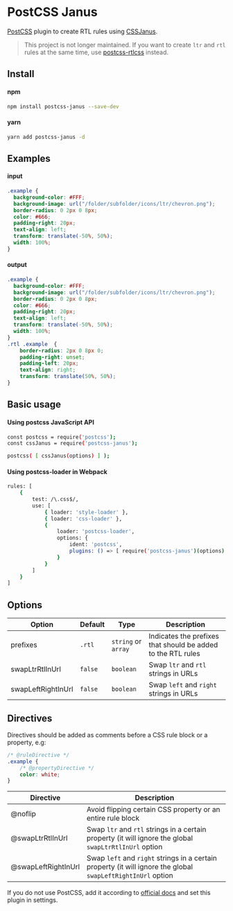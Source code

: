 # PostCSS Janus

[PostCSS] plugin to create RTL rules using [CSSJanus].

[PostCSS]: https://github.com/postcss/postcss
[CSSJanus]: https://github.com/cssjanus/cssjanus

>This project is not longer maintained. If you want to create `ltr` and `rtl` rules at the same time, use [postcss-rtlcss](https://github.com/elchininet/postcss-rtlcss) instead.

Install
---

#### npm

```bash
npm install postcss-janus --save-dev
```

#### yarn

```bash
yarn add postcss-janus -d
```

Examples
---

#### input

```css
.example {
  background-color: #FFF;
  background-image: url("/folder/subfolder/icons/ltr/chevron.png");
  border-radius: 0 2px 0 8px;
  color: #666;
  padding-right: 20px;
  text-align: left;
  transform: translate(-50%, 50%);
  width: 100%;
}
```

#### output

```css
.example {
  background-color: #FFF;
  background-image: url("/folder/subfolder/icons/ltr/chevron.png");
  border-radius: 0 2px 0 8px;
  color: #666;
  padding-right: 20px;
  text-align: left;
  transform: translate(-50%, 50%);
  width: 100%;
}
.rtl .example  {
    border-radius: 2px 0 8px 0;
    padding-right: unset;
    padding-left: 20px;
    text-align: right;
    transform: translate(50%, 50%);
}
```

Basic usage
---

#### Using postcss JavaScript API

```bash
const postcss = require('postcss');
const cssJanus = require('postcss-janus');

postcss( [ cssJanus(options) ] );
```

#### Using postcss-loader in Webpack

```bash
rules: [
    {
        test: /\.css$/,
        use: [
            { loader: 'style-loader' },
            { loader: 'css-loader' },
            {
                loader: 'postcss-loader',
                options: {
                    ident: 'postcss',
                    plugins: () => [ require('postcss-janus')(options) ]
                }
            }
        ]
    }
]
```

Options
---

| Option             | Default  | Type                | Description                                                  |
| ------------------ | -------- | ------------------- | ------------------------------------------------------------ |
| prefixes           | `.rtl`   | `string` or `array` | Indicates the prefixes that should be added to the RTL rules |
| swapLtrRtlInUrl    | `false`  | `boolean`           | Swap `ltr` and `rtl` strings in URLs                         |
| swapLeftRightInUrl | `false`  | `boolean`           | Swap `left` and `right` strings in URLs                      |

Directives
---

Directives should be added as comments before a CSS rule block or a property, e.g:

```css
/* @ruleDirective */
.example {
    /* @propertyDirective */
    color: white;
}
```

| Directive           | Description                                                                                                  |
| ------------------- | ------------------------------------------------------------------------------------------------------------ |
| @noflip             | Avoid flipping certain CSS property or an entire rule block                                              |
| @swapLtrRtlInUrl    | Swap `ltr` and `rtl` strings in a certain property (it will ignore the global `swapLtrRtlInUrl` option       |
| @swapLeftRightInUrl | Swap `left` and `right` strings in a certain property (it will ignore the global `swapLeftRightInUrl` option |


If you do not use PostCSS, add it according to [official docs]
and set this plugin in settings.

[official docs]: https://github.com/postcss/postcss#usage
